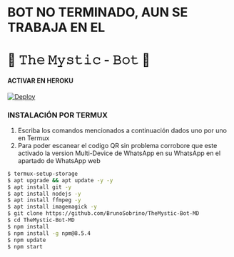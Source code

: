 # BOT NO TERMINADO, AUN SE TRABAJA EN EL 

# 🧿 𝚃𝚑𝚎 𝙼𝚢𝚜𝚝𝚒𝚌 - 𝙱𝚘𝚝 🔮

#### ACTIVAR EN HEROKU
[![Deploy](https://www.herokucdn.com/deploy/button.svg)](https://heroku.com/deploy?template=https://github.com/BrunoSobrino/TheMystic-Bot-MD)

### INSTALACIÓN POR TERMUX
1. Escriba los comandos mencionados a continuación dados uno por uno en Termux
2. Para poder escanear el codigo QR sin problema corrobore que este activado la version Multi-Device de WhatsApp en su WhatsApp en el apartado de WhatsApp web
```sh
$ termux-setup-storage
$ apt upgrade && apt update -y -y
$ apt install git -y
$ apt install nodejs -y
$ apt install ffmpeg -y
$ apt install imagemagick -y
$ git clone https://github.com/BrunoSobrino/TheMystic-Bot-MD
$ cd TheMystic-Bot-MD
$ npm install
$ npm install -g npm@8.5.4
$ npm update
$ npm start
```
